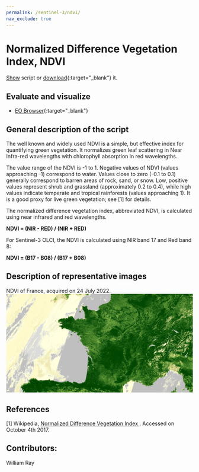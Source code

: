 ```yaml
---
permalink: /sentinel-3/ndvi/
nav_exclude: true
---
```



# Normalized Difference Vegetation Index, NDVI  

<a href="#" id='togglescript'>Show</a> script or [download](script.js){:target="_blank"} it.  
<div id='script_view' style="display:none">  
{% highlight javascript %}  
{% include_relative script.js %}  
{% endhighlight %}  

</div>  

## Evaluate and visualize  
 - [EO Browser](https://sentinelshare.page.link/nZQM){:target="_blank"}   


## General description of the script  

The well known and widely used NDVI is a simple, but effective index for quantifying green vegetation. It normalizes green leaf scattering in Near Infra-red wavelengths with chlorophyll absorption in red wavelengths.

The value range of the NDVI is -1 to 1. Negative values of NDVI (values approaching -1) correspond to water. Values close to zero (-0.1 to 0.1) generally correspond to barren areas of rock, sand, or snow. Low, positive values represent shrub and grassland (approximately 0.2 to 0.4), while high values indicate temperate and tropical rainforests (values approaching 1). It is a good proxy for live green vegetation; see [1] for details.

The normalized difference vegetation index, abbreviated NDVI, is calculated using near infrared and red wavelengths. 

**NDVI = (NIR - RED) / (NIR + RED)**

For Sentinel-3 OLCI, the NDVI is calculated using NIR band 17 and Red band 8: 

**NDVI = (B17 - B08) / (B17 + B08)**


## Description of representative images  

NDVI of France, acquired on 24 July 2022.  
![NDVI](fig/figure1.png)   
 
## References
 [1] Wikipedia, [Normalized Difference Vegetation Index
](https://en.wikipedia.org/wiki/Normalized_Difference_Vegetation_Index). Accessed on October 4th 2017.

## Contributors:  
William Ray
